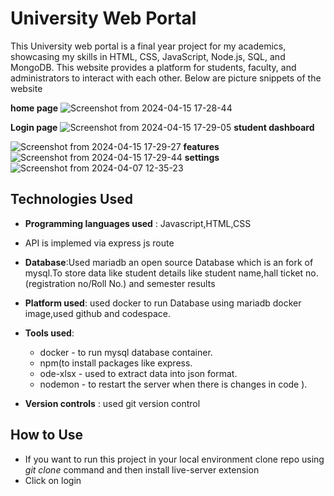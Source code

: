 # University Web Portal 

This University web portal is a final year project for my academics, showcasing my skills in HTML, CSS, JavaScript, Node.js, SQL, and MongoDB. This website provides a platform for students, faculty, and administrators to interact with each other.
Below are picture snippets of the website

**home page**
    ![Screenshot from 2024-04-15 17-28-44](https://github.com/Ramanakunam16/University-web-portal/assets/92236684/39ea8b01-efbe-4fdf-866a-5dadcf22ada6)



**Login page**
![Screenshot from 2024-04-15 17-29-05](https://github.com/Ramanakunam16/University-web-portal/assets/92236684/1098d0b6-d880-4342-a17d-6e7882d36169)
**student dashboard**

   ![Screenshot from 2024-04-15 17-29-27](https://github.com/Ramanakunam16/University-web-portal/assets/92236684/d2077a7b-564f-4fe1-b84c-3a50419c6b6f)
**features**
![Screenshot from 2024-04-15 17-29-44](https://github.com/Ramanakunam16/University-web-portal/assets/92236684/99cd3436-854a-4ab7-a273-77a2d764676b)
**settings**
![Screenshot from 2024-04-07 12-35-23](https://github.com/Ramanakunam16/University-web-portal/assets/92236684/d02ee0f9-3ef3-4a06-ac93-0b0443fbcd51)

## Technologies Used

 - **Programming languages used** : Javascript,HTML,CSS
 - API is implemed via express js route
- **Database**:Used mariadb an open source Database which is an fork of mysql.To store data like student details like student name,hall ticket no.(registration no/Roll No.) and semester results

- **Platform used**: used docker to run Database using mariadb docker image,used github and codespace.

 - **Tools used**:
   - docker - to run mysql database container.
   - npm(to install packages like express.
   - ode-xlsx - used to extract data into json format.
   - nodemon - to restart the server when there is changes in code ).

 - **Version controls** : used git version control
## How to Use
- If you want to run this project in your local environment clone repo using *git clone* command and then install live-server extension
- Click on login
  
